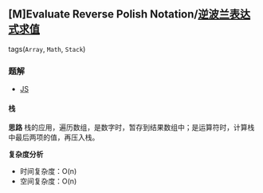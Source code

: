 ## [M]Evaluate Reverse Polish Notation/[逆波兰表达式求值](https://leetcode-cn.com/problems/evaluate-reverse-polish-notation/)
tags(`Array`, `Math`, `Stack`)
### 题解
+ [JS](../../codes/js/problems/256/150.js)

#### 栈
**思路**
栈的应用，遍历数组，是数字时，暂存到结果数组中；是运算符时，计算栈中最后两项的值，再压入栈。  

**复杂度分析**
+ 时间复杂度：O(n)
+ 空间复杂度：O(n)